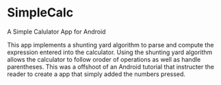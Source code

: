 # SimpleCalc
A Simple Calulator App for Android

  This app implements a shunting yard algorithm to parse and compute the expression entered into the calculator. Using the shunting yard algorithm allows the calculator to follow oroder of operations as well as handle parentheses.  This was a offshoot of an Android tutorial that instructer the reader to create a app that simply added the numbers pressed.
